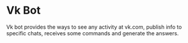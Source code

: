 # Vk Bot
Vk bot provides the ways to see any activity at vk.com, publish info to specific chats, receives some commands and generate the answers.
